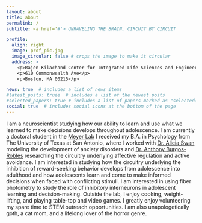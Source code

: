 ```yaml
---
layout: about
title: about
permalink: /
subtitle: <a href='#'> UNRAVELING THE BRAIN, CIRCUIT BY CIRCUIT

profile:
  align: right
  image: prof_pic.jpg
  image_circular: false # crops the image to make it circular
  address: >
    <p>Rajen Kilachand Center for Integrated Life Sciences and Engineering</p>
    <p>610 Commonwealth Ave</p>
    <p>Boston, MA 00215</p>

news: true  # includes a list of news items
#latest_posts: truee  # includes a list of the newest posts
#selected_papers: true # includes a list of papers marked as "selected={true}"
social: true  # includes social icons at the bottom of the page
---
```


I am a neuroscientist studying how our ability to learn and use what we learned to make decisions develops throughout adolescence. I am currently a doctoral student in the [Meyer Lab](https://www.meyerlabneuro.com/) I received my B.A. in Psychology from The University of Texas at San Antonio, where I worked with [Dr. Alicia Swan](https://www.swanlab.org/) modeling the development of anxiety disorders and [Dr. Anthony Burgos-Robles](https://www.utsa.edu/sciences/neuroscience-developmental-regenerative-biology/faculty/AnthonyBurgosRobles.html)  researching the circuitry underlying affective regulation and active avoidance. I am interested in studying how the circuitry underlying the inhibition of reward-seeking behavior develops from adolescence into adulthood and how adolescents learn and come to make informed decisions when faced with conflicting stimuli. I am interested in using fiber photometry to study the role of inhibitory interneurons in adolescent learning and decision-making. Outside the lab, I enjoy cooking, weight-lifting, and playing table-top and video games. I greatly enjoy volunteering my spare time to STEM outreach opportunities. I am also unapologetically goth, a cat mom, and a lifelong lover of the horror genre. 
